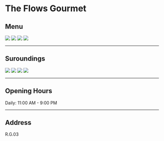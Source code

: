 # The Flows Gourmet

## Menu

<div class="image-slide">
<img src="https://img.xmummap.com/G_flows_menu1.webp" />
<img src="https://img.xmummap.com/G_flows_menu2.webp" />
<img src="https://img.xmummap.com/G_flows_menu3.webp" />
<img src="https://img.xmummap.com/G_flows_menu4.webp" />
</div>

---

## Suroundings

<div class="image-slide">
<img src="https://img.xmummap.com/G_flows_surd1.webp" />
<img src="https://img.xmummap.com/G_flows_surd2.webp" />
<img src="https://img.xmummap.com/G_flows_surd3.webp" />
<img src="https://img.xmummap.com/G_flows_surd4.webp" />
</div>

---

## Opening Hours

Daily: 11:00 AM - 9:00 PM

---

## Address

R.G.03
